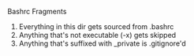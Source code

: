 Bashrc Fragments

1.  Everything in this dir gets sourced from .bashrc
1.  Anything that's not executable (-x) gets skipped
1.  Anything that's suffixed with _private is .gitignore'd
